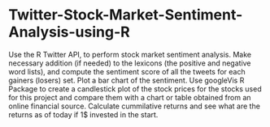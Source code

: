 # Twitter-Stock-Market-Sentiment-Analysis-using-R

Use the R Twitter API, to perform stock market sentiment analysis.
Make necessary addition (if needed) to the lexicons (the positive and negative word lists), and compute the sentiment score of all the tweets for each gainers (losers) set.
Plot a bar chart of the sentiment. 
Use googleVis R Package to create a candlestick plot of the stock prices for the stocks used for this project and compare them with a chart or table obtained from an online financial source.
Calculate cummilative returns and see what are the returns as of today if 1$ invested in the start.
